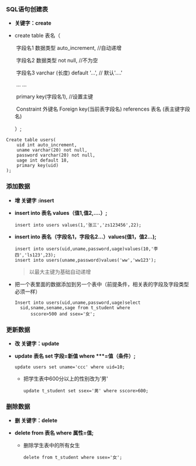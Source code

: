 ###    SQL语句创建表

* **关键字：create**

* create table 表名（             

  ​	字段名1 数据类型 auto_increment,     //自动递增

  ​	字段名2 数据类型 not null,                   //不为空

  ​	字段名3 varchar (长度) default '...',     // 默认'....'

  ​	... ...

  ​	primary key(字段名1),    //设置主键

  ​	Constraint 外键名 Foreign key(当前表字段名) 			references 表名 (表主键字段名)

  ）;

```mysql
Create table users(
    uid int auto_increment,
    uname varchar(20) not null,
    password varchar(20) not null,
    uage int default 18,
    primary key(uid)
);
```

### 添加数据

* **增 	关键字 :insert**

* **insert into 表名 values（值1,值2,....）;**

  ```mysql
  insert into users values(1,'张三','zs123456',22);
  ```

* **insert into 表名（字段名1，字段名2...）values(值1，值2...);**

  ```mysql
  insert into users(uid,uname,password,uage)values(10,'李四','ls123',23);
  insert into users(uname,password)values('ww','ww123');
  ```

  > 以最大主键为基础自动递增

* 把一个表里面的数据添加到另一个表中（前提条件，相关表的字段及字段类型必须一样）

  ```mysql
  Insert into users(uid,uname,password,uage)select 
  	sid,sname,sename,sage from t_student where
  		sscore>500 and ssex='女';
  ```

### 更新数据

* **改    关键字：update**

* **update 表名 set 字段=新值 where \*\*\*=值（条件）;** 

  ```mysql
  update users set uname='ccc' where uid=10;
  ```

  * 把学生表中600分以上的性别改为'男'

    ```mysql
    update t_student set ssex='男' where sscore>600;
    ```

### 删除数据

* **删     关键字：delete**

* **delete from 表名 where 属性=值;** 

  * 删除学生表中的所有女生

    ```mysql
    delete from t_student where ssex='女';
    ```

    


